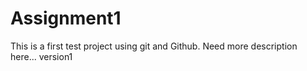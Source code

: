 # Assignment1
This is a first test project using git and Github.
Need more description here...
version1